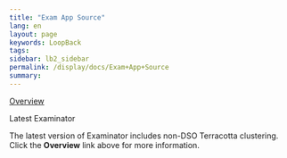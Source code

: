 ```yaml
---
title: "Exam App Source"
lang: en
layout: page
keywords: LoopBack
tags:
sidebar: lb2_sidebar
permalink: /display/docs/Exam+App+Source
summary:
---
```


<div class="panelContent">

[Overview](Web+App+Reference+Implementation)

</div>

<div class="confluence-information-macro confluence-information-macro-note">

Latest Examinator

<div class="confluence-information-macro-body">

The latest version of Examinator includes non-DSO Terracotta clustering. Click the **Overview** link above for more information.

</div>

</div>